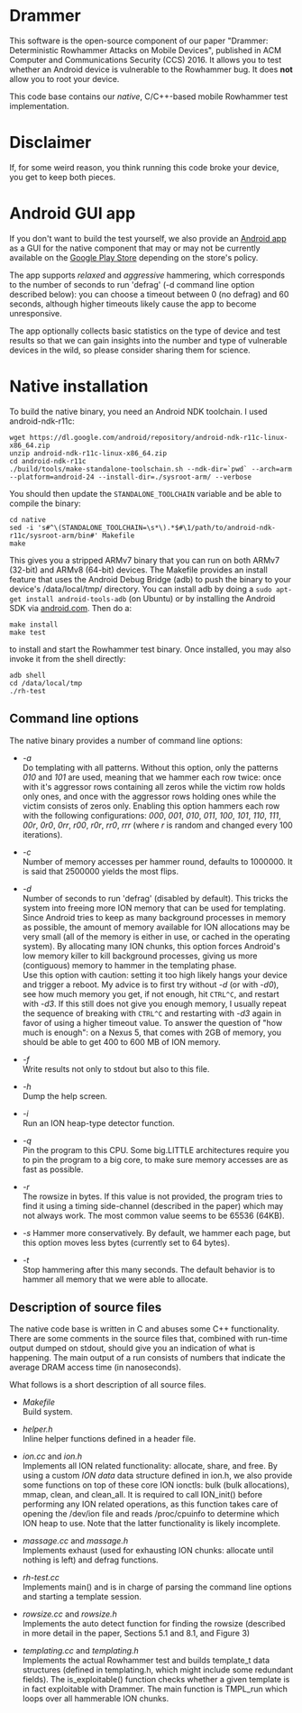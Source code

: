 # Drammer
This software is the open-source component of our paper "Drammer: Deterministic
Rowhammer Attacks on Mobile Devices", published in ACM Computer and
Communications Security (CCS) 2016. It allows you to test whether an Android
device is vulnerable to the Rowhammer bug. It does **not** allow you to root
your device.

This code base contains our *native*, C/C++-based mobile Rowhammer
test implementation. 

# Disclaimer 
If, for some weird reason, you think running this code broke your device, you
get to keep both pieces.

# Android GUI app
If you don't want to build the test yourself, we also provide an
[Android app](https://vvdveen.com/drammer/drammer.apk) as a GUI for the native 
component that may or may not be currently available on the 
[Google Play Store](https://play.google.com/store/apps/details?id=org.iseclab.drammer)
depending on the store's policy.

The app supports *relaxed* and *aggressive* hammering, which corresponds to the
number of seconds to run 'defrag' (-d command line option described below): you
can choose a timeout between 0 (no defrag) and 60 seconds, although higher
timeouts likely cause the app to become unresponsive.

The app optionally collects basic statistics on the type of device and test
results so that we can gain insights into the number and type of vulnerable
devices in the wild, so please consider sharing them for science.

# Native installation
To build the native binary, you need an Android NDK toolchain. I used
android-ndk-r11c:
```
wget https://dl.google.com/android/repository/android-ndk-r11c-linux-x86_64.zip
unzip android-ndk-r11c-linux-x86_64.zip
cd android-ndk-r11c
./build/tools/make-standalone-toolschain.sh --ndk-dir=`pwd` --arch=arm --platform=android-24 --install-dir=./sysroot-arm/ --verbose
```
You should then update the `STANDALONE_TOOLCHAIN` variable and be able to compile the binary:
```
cd native
sed -i 's#^\(STANDALONE_TOOLCHAIN=\s*\).*$#\1/path/to/android-ndk-r11c/sysroot-arm/bin#' Makefile
make
```
This gives you a stripped ARMv7 binary that you can run on both ARMv7 (32-bit)
and ARMv8 (64-bit) devices. The Makefile provides an install feature that uses
the Android Debug Bridge (adb) to push the binary to your device's
/data/local/tmp/ directory. You can install adb by doing a `sudo apt-get install
android-tools-adb` (on Ubuntu) or by installing the Android SDK via
[android.com](https://developer.android.com/studio/index.html#downloads). Then
do a:
```
make install
make test
```
to install and start the Rowhammer test binary. Once installed, you may also
invoke it from the shell directly:
```
adb shell
cd /data/local/tmp
./rh-test
```

## Command line options
The native binary provides a number of command line options:

* *-a*   
  Do templating with all patterns. Without this option, only the patterns *010*
  and *101* are used, meaning that we hammer each row twice: once with it's
  aggressor rows containing all zeros while the victim row holds only ones, and
  once with the aggressor rows holding ones while the victim consists of zeros
  only. Enabling this option hammers each row with the following configurations:
  *000*, *001*, *010*, *011*, *100*, *101*, *110*, *111*, *00r*, *0r0*, *0rr*,
  *r00*, *r0r*, *rr0*, *rrr* (where *r* is random and changed every 100
  iterations). 

- *-c <number>*  
  Number of memory accesses per hammer round, defaults to 1000000. It is
  said that 2500000 yields the most flips.

- *-d <seconds>*  
  Number of seconds to run 'defrag' (disabled by default). This tricks the
  system into freeing more ION memory that can be used for templating. Since
  Android tries to keep as many background processes in memory as possible, the
  amount of memory available for ION allocations may be very small (all of the
  memory is either in use, or cached in the operating system). By allocating
  many ION chunks, this option forces Android's low memory killer to kill
  background processes, giving us more (contiguous) memory to hammer in the
  templating phase.  
  Use this option with caution: setting it too high likely hangs your device and
  trigger a reboot. My advice is to first try without *-d* (or with *-d0*), see
  how much memory you get, if not enough, hit `CTRL^C`, and restart with *-d3*.
  If this still does not give you enough memory, I usually repeat the sequence
  of breaking with `CTRL^C` and restarting with *-d3* again in favor of using a
  higher timeout value. To answer the question of "how much is enough": on a
  Nexus 5, that comes with 2GB of memory, you should be able to get 400 to 600
  MB of ION memory.

- *-f <file path>*  
  Write results not only to stdout but also to this file.

- *-h*  
  Dump the help screen.

- *-i*  
  Run an ION heap-type detector function.

- *-q <cpu>*  
  Pin the program to this CPU. Some big.LITTLE architectures require you to pin
  the program to a big core, to make sure memory accesses are as fast as
  possible.

- *-r <bytes>*  
  The rowsize in bytes. If this value is not provided, the program tries to find
  it using a timing side-channel (described in the paper) which may not always
  work. The most common value seems to be 65536 (64KB).

- *-s*
  Hammer more conservatively. By default, we hammer each page, but this option
  moves less bytes (currently set to 64 bytes).

- *-t <seconds>*   
  Stop hammering after this many seconds. The default behavior is to hammer all
  memory that we were able to allocate.

## Description of source files
The native code base is written in C and abuses some C++ functionality. There
are some comments in the source files that, combined with run-time output dumped
on stdout, should give you an indication of what is happening. The main output
of a run consists of numbers that indicate the average DRAM access time (in
nanoseconds).

What follows is a short description of all source files.

- *Makefile*  
  Build system.

- *helper.h*  
  Inline helper functions defined in a header file.

- *ion.cc* and *ion.h*  
  Implements all ION related functionality: allocate, share, and free. By using
  a custom *ION data* data structure defined in ion.h, we also provide some
  functions on top of these core ION ionctls: bulk (bulk allocations), mmap,
  clean, and clean_all. It is required to call ION_init() before performing any
  ION related operations, as this function takes care of opening the /dev/ion
  file and reads /proc/cpuinfo to determine which ION heap to use.  Note that
  the latter functionality is likely incomplete.

- *massage.cc* and *massage.h*  
  Implements exhaust (used for exhausting ION chunks: allocate until nothing is
  left) and defrag functions.

- *rh-test.cc*  
  Implements main() and is in charge of parsing the command line options and
  starting a template session.

- *rowsize.cc* and *rowsize.h*  
  Implements the auto detect function for finding the rowsize (described in more
  detail in the paper, Sections 5.1 and 8.1, and Figure 3)

- *templating.cc* and *templating.h*  
  Implements the actual Rowhammer test and builds template_t data structures
  (defined in templating.h, which might include some redundant fields). The
  is_exploitable() function checks whether a given template is in fact
  exploitable with Drammer. The main function is TMPL_run which loops over all
  hammerable ION chunks.
